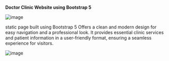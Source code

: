 **Doctor Clinic Website using Bootstrap 5** 

![image](https://github.com/user-attachments/assets/21f4c699-e218-483d-a356-d6414f0b970f)

static page built using Bootstrap 5
Offers a clean and modern design for
easy navigation and a professional look.
It provides essential clinic services and
patient information in a user-friendly format,
ensuring a seamless experience for visitors.

![image](https://github.com/user-attachments/assets/0c8427f1-bb6a-4fce-9dbf-2ae4e90de2e8)

